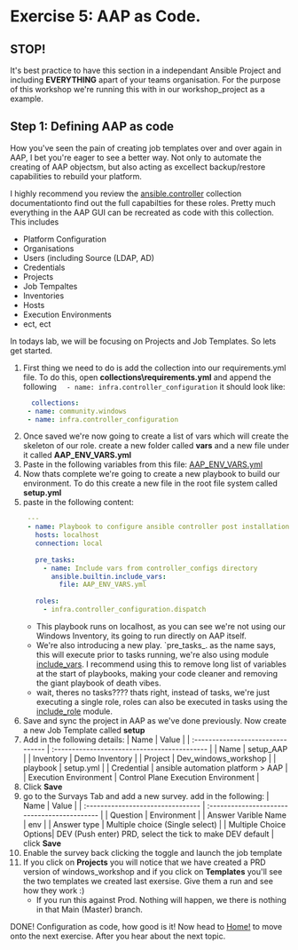 # Exercise 5: AAP as Code.

## STOP! 
It's best practice to have this section in a independant Ansible Project and including **EVERYTHING** apart of your teams organisation. For the purpose of this workshop we're running this with in our workshop_project as a example. 

 ## Step 1: Defining AAP as code

 How you've seen the pain of creating job templates over and over again in AAP, I bet you're eager to see a better way. Not only to automate the creating of AAP objectsm, but also acting as excellect backup/restore capabilities to rebuild your platform.

 I highly recommend you review the [ansible.controller](https://galaxy.ansible.com/ui/repo/published/infra/controller_configuration/docs/CONVERSION_GUIDE) collection documentationto find out the full capabilties for these roles. Pretty much everything in the AAP GUI can be recreated as code with this collection. This includes
 * Platform Configuration
 * Organisations
 * Users (including Source (LDAP, AD)
 * Credentials
 * Projects
 * Job Tempaltes
 * Inventories
 * Hosts
 * Execution Environments
 * ect, ect

In todays lab, we will be focusing on Projects and Job Templates. So lets get started.

1. First thing we need to do is add the collection into our requirements.yml file. To do this, open **collections\requirements.yml** and append the following `  - name: infra.controller_configuration` it should look like:
   ```yml
     collections:
    - name: community.windows
    - name: infra.controller_configuration
   ```
2. Once saved we're now going to create a list of vars which will create the skeleton of our role. create a new folder called **vars** and a new file under it called **AAP_ENV_VARS.yml**
3. Paste in the following variables from this file: [AAP_ENV_VARS.yml](https://github.com/rippa86/new_workshop/blob/main/Workshop_labs/vars/AAP_ENV_VARS.yml)
4. Now thats complete we're going to create a new playbook to build our environment. To do this create a new file in the root file system called **setup.yml**
5. paste in the following content:
   ```yml
    ---
    - name: Playbook to configure ansible controller post installation
      hosts: localhost
      connection: local
    
      pre_tasks:
        - name: Include vars from controller_configs directory
          ansible.builtin.include_vars: 
            file: AAP_ENV_VARS.yml
    
      roles:
        - infra.controller_configuration.dispatch
   ```
   * This playbook runs on localhost, as you can see we're not using our Windows Inventory, its going to run directly on AAP itself.
   * We're also introducing a new play. `pre_tasks_. as the name says, this will execute prior to tasks running, we're also using module [include_vars](https://docs.ansible.com/ansible/latest/collections/ansible/builtin/include_vars_module.html). I recommend using this to remove long list of variables at the start of playbooks, making your code cleaner and removing the giant playbook of death vibes.
   * wait, theres no tasks???? thats right, instead of tasks, we're just executing a single role, roles can also be executed in tasks using the [include_role](https://docs.ansible.com/ansible/latest/collections/ansible/builtin/include_role_module.html) module.
6. Save and sync the project in AAP as we've done previously. Now create a new Job Template called **setup**
7. Add in the following details:
      | Name | Value |
    | :-------------------------------- | :------------------------------------------- |
    | Name | setup_AAP |
    | Inventory | Demo Inventory |
    | Project | Dev_windows_workshop |
    | playbook | setup.yml |
    | Credential | ansible automation platform > AAP |
    | Execution Environment | Control Plane Execution Environment |
8. Click **Save**
9. go to the Survays Tab and add a new survey. add in the following:
       | Name | Value |
    | :-------------------------------- | :------------------------------------------- |
    | Question | Environment |
    | Answer Varible Name | env |
    | Answer type | Multiple choice (Single select) |
    | Multiple Choice Options| DEV (Push enter) PRD, select the tick to make DEV default | 
  click **Save**
10. Enable the survey back clicking the toggle and launch the job template
11. If you click on **Projects** you will notice that we have created a PRD version of windows_workshop and if you click on **Templates** you'll see the two templates we created last exersise. Give them a run and see how they work :)
    * If you run this against Prod. Nothing will happen, we there is nothing in that Main (Master) branch.


DONE! Configuration as code, how good is it! Now head to [Home!](index.md) to move onto the next exercise. After you hear about the next topic. 
